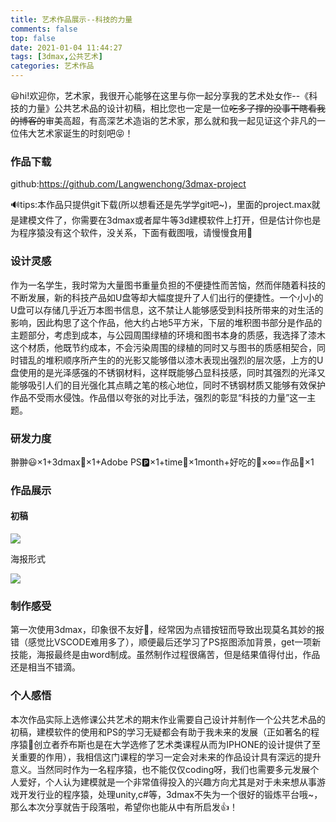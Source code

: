 ```yaml
---
title: 艺术作品展示--科技的力量
comments: false
top: false
date: 2021-01-04 11:44:27
tags: [3dmax,公共艺术]
categories: 艺术作品
---
```


😃hi!欢迎你，艺术家，我很开心能够在这里与你一起分享我的艺术处女作--《科技的力量》公共艺术品的设计初稿，相比您也一定是一位~~吃多了撑的没事干瞎看我的博客的~~审美高超，有高深艺术造诣的艺术家，那么就和我一起见证这个非凡的一位伟大艺术家诞生的时刻吧😝！

<!-- more -->

### 作品下载

github:https://github.com/Langwenchong/3dmax-project

🔊tips:本作品只提供git下载(所以想看还是先学学git吧~)，里面的project.max就是建模文件了，你需要在3dmax或者犀牛等3d建模软件上打开，但是估计你也是为程序猿没有这个软件，没关系，下面有截图哦，请慢慢食用🍟

### 设计灵感

作为一名学生，我时常为大量图书重量负担的不便捷性而苦恼，然而伴随着科技的不断发展，新的科技产品如U盘等却大幅度提升了人们出行的便捷性。一个小小的U盘可以存储几乎近万本图书信息，这不禁让人能够感受到科技所带来的对生活的影响，因此构思了这个作品，他大约占地5平方米，下层的堆积图书部分是作品的主题部分，考虑到成本，与公园周围绿植的环境和图书本身的质感，我选择了漆木这个材质，他既节约成本，不会污染周围的绿植的同时又与图书的质感相契合，同时错乱的堆积顺序所产生的的光影又能够借以漆木表现出强烈的层次感，上方的U盘使用的是光泽感强的不锈钢材料，这样既能够凸显科技感，同时其强烈的光泽又能够吸引人们的目光强化其点睛之笔的核心地位，同时不锈钢材质又能够有效保护作品不受雨水侵蚀。作品借以夸张的对比手法，强烈的彰显“科技的力量”这一主题。

### 研发力度

翀翀😃×1+3dmax🔬×1+Adobe PS🅿×1+time📆×1month+好吃的🍔×∞=作品🗿×1

### 作品展示

#### 初稿

![](https://gitee.com/Langwenchong/figure-bed/raw/master/初稿1.jpg)



海报形式

![](https://gitee.com/Langwenchong/figure-bed/raw/master/3019244247+郎文翀+全球公共艺术设计前沿+智能与计算学部+王鹤.png)

### 制作感受

第一次使用3dmax，印象很不友好🙈，经常因为点错按钮而导致出现莫名其妙的报错（感觉比VSCODE难用多了），顺便最后还学习了PS抠图添加背景，get一项新技能，海报最终是由word制成。虽然制作过程很痛苦，但是结果值得付出，作品还是相当不错滴。

### 个人感悟

本次作品实际上选修课公共艺术的期末作业需要自己设计并制作一个公共艺术品的初稿，建模软件的使用和PS的学习无疑都会有助于我未来的发展（正如著名的程序猿:apple:创立者乔布斯也是在大学选修了艺术类课程从而为IPHONE的设计提供了至关重要的作用），我相信这门课程的学习一定会对未来的作品设计具有深远的提升意义。当然同时作为一名程序猿，也不能仅仅coding呀，我们也需要多元发展个人爱好，个人认为建模就是一个非常值得投入的兴趣方向尤其是对于未来想从事游戏开发行业的程序猿，处理unity,c#等，3dmax不失为一个很好的锻炼平台哦~，那么本次分享就告于段落啦，希望你也能从中有所启发👍！